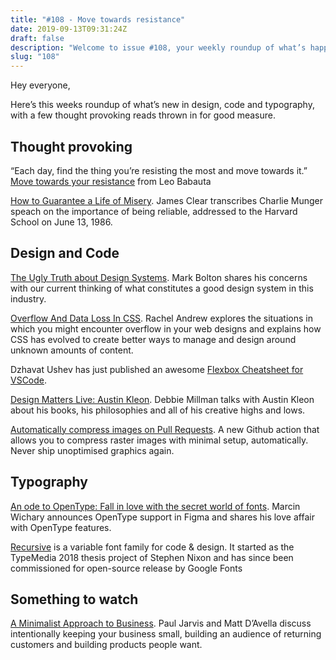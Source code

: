 ```yaml
---
title: "#108 - Move towards resistance"
date: 2019-09-13T09:31:24Z
draft: false
description: "Welcome to issue #108, your weekly roundup of what’s happening in design, code and typography."
slug: "108"
---
```


Hey everyone,

Here’s this weeks roundup of what’s new in design, code and typography, with a few thought provoking reads thrown in for good measure.

## Thought provoking

“Each day, find the thing you’re resisting the most and move towards it.” [Move towards your resistance](https://zenhabits.net/towards-resistance/) from Leo Babauta

[How to Guarantee a Life of Misery](https://jamesclear.com/great-speeches/how-to-guarantee-a-life-of-misery-by-charlie-munger). James Clear transcribes Charlie Munger speach on the importance of being reliable, addressed to the Harvard School on June 13, 1986.

## Design and Code

[The Ugly Truth about Design Systems](https://markboulton.co.uk/journal/ugly-truth-of-design-systems/). Mark Bolton shares his concerns with our current thinking of what constitutes a good design system in this industry.

[Overflow And Data Loss In CSS](https://www.smashingmagazine.com/2019/09/overflow-data-loss-css/). Rachel Andrew explores the situations in which you might encounter overflow in your web designs and explains how CSS has evolved to create better ways to manage and design around unknown amounts of content.

Dzhavat Ushev has just published an awesome [Flexbox Cheatsheet for VSCode](https://dzhavat.github.io/2019/09/04/flexbox-cheatsheet-inside-vs-code.html).

[Design Matters Live: Austin Kleon](https://www.designmattersmedia.com/podcasts/Design-Matters-Live:-Austin-Kleon). Debbie Millman talks with Austin Kleon about his books, his philosophies and all of his creative highs and lows.

[Automatically compress images on Pull Requests](https://calibreapp.com/blog/compress-images-in-prs/?goal=0_df65b6d7c8-a3972a1b38-59179245). A new Github action that allows you to compress raster images with minimal setup, automatically. Never ship unoptimised graphics again.

## Typography

[An ode to OpenType: Fall in love with the secret world of fonts](https://www.figma.com/blog/opentype-font-features/). Marcin Wichary announces OpenType support in Figma and shares his love affair with OpenType features.

[Recursive](https://www.recursive.design/) is a variable font family for code & design. It started as the TypeMedia 2018 thesis project of Stephen Nixon and has since been commissioned for open-source release by Google Fonts

## Something to watch

[A Minimalist Approach to Business](https://www.youtube.com/watch?v=lzfUPslRRHw). Paul Jarvis and Matt D’Avella discuss intentionally keeping your business small, building an audience of returning customers and building products people want.
